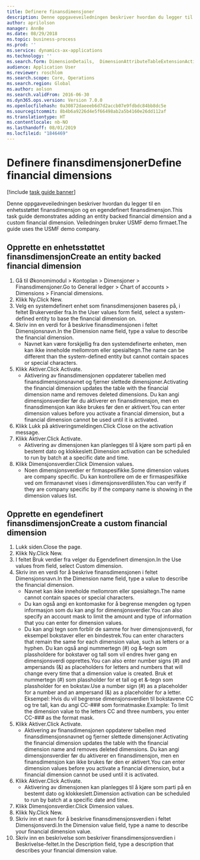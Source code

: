 ```yaml
---
title: Definere finansdimensjoner
description: Denne oppgaveveiledningen beskriver hvordan du legger til en enhetsstøttet finansdimensjon og en egendefinert finansdimensjon.
author: aprilolson
manager: AnnBe
ms.date: 08/29/2018
ms.topic: business-process
ms.prod: ''
ms.service: dynamics-ax-applications
ms.technology: ''
ms.search.form: DimensionDetails,  DimensionAttributeTableExtensionActivate, DimensionValueDetails
audience: Application User
ms.reviewer: roschlom
ms.search.scope: Core, Operations
ms.search.region: Global
ms.author: aolson
ms.search.validFrom: 2016-06-30
ms.dyn365.ops.version: Version 7.0.0
ms.openlocfilehash: 0a30872daeeeb6d7d2accb07e9fdbdc84bb8dc5e
ms.sourcegitcommit: 8b4b6a9226d4e5f66498ab2a5b4160e26dd112af
ms.translationtype: HT
ms.contentlocale: nb-NO
ms.lasthandoff: 08/01/2019
ms.locfileid: "1846469"
---
```

# <a name="define-financial-dimensions"></a><span data-ttu-id="9b53d-103">Definere finansdimensjoner</span><span class="sxs-lookup"><span data-stu-id="9b53d-103">Define financial dimensions</span></span>

[!include [task guide banner](../../includes/task-guide-banner.md)]

<span data-ttu-id="9b53d-104">Denne oppgaveveiledningen beskriver hvordan du legger til en enhetsstøttet finansdimensjon og en egendefinert finansdimensjon.</span><span class="sxs-lookup"><span data-stu-id="9b53d-104">This task guide demonstrates adding an entity backed financial dimension and a custom financial dimension.</span></span>  <span data-ttu-id="9b53d-105">Veiledningen bruker USMF demo firmaet.</span><span class="sxs-lookup"><span data-stu-id="9b53d-105">The guide uses the USMF demo company.</span></span>


## <a name="create-an-entity-backed-financial-dimension"></a><span data-ttu-id="9b53d-106">Opprette en enhetsstøttet finansdimensjon</span><span class="sxs-lookup"><span data-stu-id="9b53d-106">Create an entity backed financial dimension</span></span>
1. <span data-ttu-id="9b53d-107">Gå til Økonomimodul > Kontoplan > Dimensjoner > Finansdimensjoner.</span><span class="sxs-lookup"><span data-stu-id="9b53d-107">Go to General ledger > Chart of accounts > Dimensions > Financial dimensions.</span></span>
2. <span data-ttu-id="9b53d-108">Klikk Ny.</span><span class="sxs-lookup"><span data-stu-id="9b53d-108">Click New.</span></span>
3. <span data-ttu-id="9b53d-109">Velg en systemdefinert enhet som finansdimensjonen baseres på, i feltet Brukerverdier fra.</span><span class="sxs-lookup"><span data-stu-id="9b53d-109">In the User values form field, select a system-defined entity to base the financial dimension on.</span></span> 
4. <span data-ttu-id="9b53d-110">Skriv inn en verdi for å beskrive finansdimensjonen i feltet Dimensjonsnavn.</span><span class="sxs-lookup"><span data-stu-id="9b53d-110">In the Dimension name field, type a value to describe the financial dimension.</span></span>
    * <span data-ttu-id="9b53d-111">Navnet kan være forskjellig fra den systemdefinerte enheten, men kan ikke inneholde mellomrom eller spesialtegn.</span><span class="sxs-lookup"><span data-stu-id="9b53d-111">The name can be different than the system-defined entity but cannot contain spaces or special characters.</span></span>  
5. <span data-ttu-id="9b53d-112">Klikk Aktiver.</span><span class="sxs-lookup"><span data-stu-id="9b53d-112">Click Activate.</span></span>
    * <span data-ttu-id="9b53d-113">Aktivering av finansdimensjonen oppdaterer tabellen med finansdimensjonsnavnet og fjerner slettede dimensjoner.</span><span class="sxs-lookup"><span data-stu-id="9b53d-113">Activating the financial dimension updates the table with the financial dimension name and removes deleted dimensions.</span></span> <span data-ttu-id="9b53d-114">Du kan angi dimensjonsverdier før du aktiverer en finansdimensjon, men en finansdimensjon kan ikke brukes før den er aktivert.</span><span class="sxs-lookup"><span data-stu-id="9b53d-114">You can enter dimension values before you activate a financial dimension, but a financial dimension cannot be used until it is activated.</span></span>  
6. <span data-ttu-id="9b53d-115">Klikk Lukk på aktiveringsmeldingen.</span><span class="sxs-lookup"><span data-stu-id="9b53d-115">Click Close on the activation message.</span></span>
7. <span data-ttu-id="9b53d-116">Klikk Aktiver.</span><span class="sxs-lookup"><span data-stu-id="9b53d-116">Click Activate.</span></span>
    * <span data-ttu-id="9b53d-117">Aktivering av dimensjonen kan planlegges til å kjøre som parti på en bestemt dato og klokkeslett.</span><span class="sxs-lookup"><span data-stu-id="9b53d-117">Dimension activation can be scheduled to run by batch at a specific date and time.</span></span>  
8. <span data-ttu-id="9b53d-118">Klikk Dimensjonsverdier.</span><span class="sxs-lookup"><span data-stu-id="9b53d-118">Click Dimension values.</span></span>
    * <span data-ttu-id="9b53d-119">Noen dimensjonsverdier er firmaspesifikke.</span><span class="sxs-lookup"><span data-stu-id="9b53d-119">Some dimension values are company specific.</span></span> <span data-ttu-id="9b53d-120">Du kan kontrollere om de er firmaspesifikke ved om firmanavnet vises i dimensjonsverdilisten.</span><span class="sxs-lookup"><span data-stu-id="9b53d-120">You can verify if they are company specific by if the company name is showing in the dimension values list.</span></span>  

## <a name="create-a-custom-financial-dimension"></a><span data-ttu-id="9b53d-121">Opprette en egendefinert finansdimensjon</span><span class="sxs-lookup"><span data-stu-id="9b53d-121">Create a custom financial dimension</span></span>
1. <span data-ttu-id="9b53d-122">Lukk siden.</span><span class="sxs-lookup"><span data-stu-id="9b53d-122">Close the page.</span></span>
2. <span data-ttu-id="9b53d-123">Klikk Ny.</span><span class="sxs-lookup"><span data-stu-id="9b53d-123">Click New.</span></span>
3. <span data-ttu-id="9b53d-124">I feltet Bruk verdier fra velger du Egendefinert dimensjon.</span><span class="sxs-lookup"><span data-stu-id="9b53d-124">In the Use values from field, select Custom dimension.</span></span>
4. <span data-ttu-id="9b53d-125">Skriv inn en verdi for å beskrive finansdimensjonen i feltet Dimensjonsnavn.</span><span class="sxs-lookup"><span data-stu-id="9b53d-125">In the Dimension name field, type a value to describe the financial dimension.</span></span>
    * <span data-ttu-id="9b53d-126">Navnet kan ikke inneholde mellomrom eller spesialtegn.</span><span class="sxs-lookup"><span data-stu-id="9b53d-126">The name cannot contain spaces or special characters.</span></span>  
    * <span data-ttu-id="9b53d-127">Du kan også angi en kontomaske for å begrense mengden og typen informasjon som du kan angi for dimensjonsverdier.</span><span class="sxs-lookup"><span data-stu-id="9b53d-127">You can also specify an account mask to limit the amount and type of information that you can enter for dimension values.</span></span>   
    * <span data-ttu-id="9b53d-128">Du kan angi tegn som forblir de samme for hver dimensjonsverdi, for eksempel bokstaver eller en bindestrek.</span><span class="sxs-lookup"><span data-stu-id="9b53d-128">You can enter characters that remain the same for each dimension value, such as letters or a hyphen.</span></span> <span data-ttu-id="9b53d-129">Du kan også angi nummertegn (#) og &-tegn som plassholdere for bokstaver og tall som vil endres hver gang en dimensjonsverdi opprettes.</span><span class="sxs-lookup"><span data-stu-id="9b53d-129">You can also enter number signs (#) and ampersands (&) as placeholders for letters and numbers that will change every time that a dimension value is created.</span></span> <span data-ttu-id="9b53d-130">Bruk et nummertegn (#) som plassholder for et tall og et &-tegn som plassholder for en bokstav.</span><span class="sxs-lookup"><span data-stu-id="9b53d-130">Use a number sign (#) as a placeholder for a number and an ampersand (&) as a placeholder for a letter.</span></span>  <span data-ttu-id="9b53d-131">Eksempel: Hvis du vil begrense dimensjonsverdien til bokstavene CC og tre tall, kan du angi CC-### som formatmaske.</span><span class="sxs-lookup"><span data-stu-id="9b53d-131">Example: To limit the dimension value to the letters CC and three numbers, you enter CC-### as the format mask.</span></span>  
5. <span data-ttu-id="9b53d-132">Klikk Aktiver.</span><span class="sxs-lookup"><span data-stu-id="9b53d-132">Click Activate.</span></span>
    * <span data-ttu-id="9b53d-133">Aktivering av finansdimensjonen oppdaterer tabellen med finansdimensjonsnavnet og fjerner slettede dimensjoner.</span><span class="sxs-lookup"><span data-stu-id="9b53d-133">Activating the financial dimension updates the table with the financial dimension name and removes deleted dimensions.</span></span> <span data-ttu-id="9b53d-134">Du kan angi dimensjonsverdier før du aktiverer en finansdimensjon, men en finansdimensjon kan ikke brukes før den er aktivert.</span><span class="sxs-lookup"><span data-stu-id="9b53d-134">You can enter dimension values before you activate a financial dimension, but a financial dimension cannot be used until it is activated.</span></span>  
6. <span data-ttu-id="9b53d-135">Klikk Aktiver.</span><span class="sxs-lookup"><span data-stu-id="9b53d-135">Click Activate.</span></span>
    * <span data-ttu-id="9b53d-136">Aktivering av dimensjonen kan planlegges til å kjøre som parti på en bestemt dato og klokkeslett.</span><span class="sxs-lookup"><span data-stu-id="9b53d-136">Dimension activation can be scheduled to run by batch at a specific date and time.</span></span>  
7. <span data-ttu-id="9b53d-137">Klikk Dimensjonsverdier.</span><span class="sxs-lookup"><span data-stu-id="9b53d-137">Click Dimension values.</span></span>
8. <span data-ttu-id="9b53d-138">Klikk Ny.</span><span class="sxs-lookup"><span data-stu-id="9b53d-138">Click New.</span></span>
9. <span data-ttu-id="9b53d-139">Skriv inn et navn for å beskrive finansdimensjonsverdien i feltet Dimensjonsverdi.</span><span class="sxs-lookup"><span data-stu-id="9b53d-139">In the Dimension value field, type a name to describe your financial dimension value.</span></span>
10. <span data-ttu-id="9b53d-140">Skriv inn en beskrivelse som beskriver finansdimensjonsverdien i Beskrivelse-feltet.</span><span class="sxs-lookup"><span data-stu-id="9b53d-140">In the Description field, type a description that describes your financial dimension value.</span></span>

